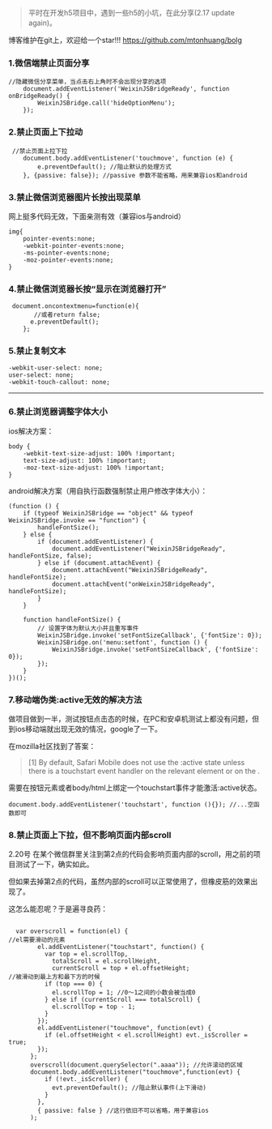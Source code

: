 > 平时在开发h5项目中，遇到一些h5的小坑，在此分享(2.17 update again)。

博客维护在git上，欢迎给一个star!!! https://github.com/mtonhuang/bolg

### 1.微信端禁止页面分享
```
//隐藏微信分享菜单，当点击右上角时不会出现分享的选项
    document.addEventListener('WeixinJSBridgeReady', function onBridgeReady() {
        WeixinJSBridge.call('hideOptionMenu');
    });
```

### 2.禁止页面上下拉动

```
 //禁止页面上拉下拉
    document.body.addEventListener('touchmove', function (e) {
        e.preventDefault(); //阻止默认的处理方式
    }, {passive: false}); //passive 参数不能省略，用来兼容ios和android
```

### 3.禁止微信浏览器图片长按出现菜单
网上挺多代码无效，下面亲测有效（兼容ios与android）

```
img{
    pointer-events:none;
    -webkit-pointer-events:none;
    -ms-pointer-events:none;
    -moz-pointer-events:none;
}
```

### 4.禁止微信浏览器长按“显示在浏览器打开”

```
 document.oncontextmenu=function(e){
       //或者return false;
      e.preventDefault();
    };
```

### 5.禁止复制文本
```
-webkit-user-select: none;
user-select: none;
-webkit-touch-callout: none;
```

****


### 6.禁止浏览器调整字体大小
ios解决方案：
```
body {
    -webkit-text-size-adjust: 100% !important;
    text-size-adjust: 100% !important;
    -moz-text-size-adjust: 100% !important;
}
```
android解决方案（用自执行函数强制禁止用户修改字体大小）：
```
(function () {
    if (typeof WeixinJSBridge == "object" && typeof WeixinJSBridge.invoke == "function") {
        handleFontSize();
    } else {
        if (document.addEventListener) {
            document.addEventListener("WeixinJSBridgeReady", handleFontSize, false);
        } else if (document.attachEvent) {
            document.attachEvent("WeixinJSBridgeReady", handleFontSize);
            document.attachEvent("onWeixinJSBridgeReady", handleFontSize);
        }
    }

    function handleFontSize() {
        // 设置字体为默认大小并且重写事件
        WeixinJSBridge.invoke('setFontSizeCallback', {'fontSize': 0});
        WeixinJSBridge.on('menu:setfont', function () {
            WeixinJSBridge.invoke('setFontSizeCallback', {'fontSize': 0});
        });
    }
})();
```

### 7.移动端伪类:active无效的解决方法
做项目做到一半，测试按钮点击态的时候，在PC和安卓机测试上都没有问题，但到ios移动端就出现无效的情况，google了一下。

在mozilla社区找到了答案： 

> [1] By default, Safari Mobile does not use the :active state unless there is a touchstart event handler on the relevant element or on the <body>.

需要在按钮元素或者body/html上绑定一个touchstart事件才能激活:active状态。
```
document.body.addEventListener('touchstart', function (){}); //...空函数即可
```

### 8.禁止页面上下拉，但不影响页面内部scroll
2.20号 在某个微信群里关注到第2点的代码会影响页面内部的scroll，用之前的项目测试了一下，确实如此。

但如果去掉第2点的代码，虽然内部的scroll可以正常使用了，但橡皮筋的效果出现了。

这怎么能忍呢？于是遍寻良药：

```

  var overscroll = function(el) {
//el需要滑动的元素
        el.addEventListener("touchstart", function() {
          var top = el.scrollTop,
            totalScroll = el.scrollHeight,
            currentScroll = top + el.offsetHeight;
//被滑动到最上方和最下方的时候
          if (top === 0) {
            el.scrollTop = 1; //0～1之间的小数会被当成0
          } else if (currentScroll === totalScroll) {
            el.scrollTop = top - 1;
          }
        });
        el.addEventListener("touchmove", function(evt) {
          if (el.offsetHeight < el.scrollHeight) evt._isScroller = true;
        });
      };
      overscroll(document.querySelector(".aaaa")); //允许滚动的区域
      document.body.addEventListener("touchmove",function(evt) {
          if (!evt._isScroller) {
            evt.preventDefault(); //阻止默认事件(上下滑动)
          }
        },
        { passive: false } //这行依旧不可以省略，用于兼容ios
      );
```
